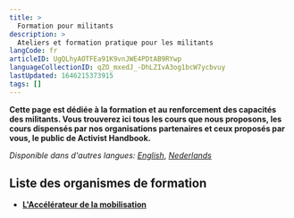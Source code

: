 ```yaml
---
title: >
  Formation pour militants
description: >
  Ateliers et formation pratique pour les militants
langCode: fr
articleID: UgQLhyAOTFEa91K9vnJWE4PDtAB9RYwp
languageCollectionID: qZO_mxedJ_-DhLZIvA3og1bcW7ycbvuy
lastUpdated: 1646215373915
tags: []
---
```


**Cette page est dédiée à la formation et au renforcement des capacités des militants. Vous trouverez ici tous les cours que nous proposons, les cours dispensés par nos organisations partenaires et ceux proposés par vous, le public de Activist Handbook.**

_Disponible dans d'autres langues:_ [_English_](/trainings), [_Nederlands_](/nl/trainings)

## Liste des organismes de formation

-   [**L'Accélérateur de la mobilisation**](https://www.accelerateurdelamobilisation.org)